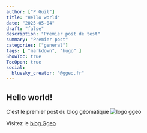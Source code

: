 ```yaml
---
author: ["P Guil"]
title: "Hello world"
date: "2025-05-04"
draft: "false"
description: "Premier post de test"
summary: "Premier post"
categories: ["general"]
tags: [ "markdown", "hugo" ]
ShowToc: true
TocOpen: true
social:
  bluesky_creator: "@ggeo.fr"
---
```

## Hello world!

C'est le premier post du blog géomatique ![logo ggeo](/img/2024/logo_ggeo.png)    

Visitez le [blog Ggeo](https://blog.ggeo.fr/)
